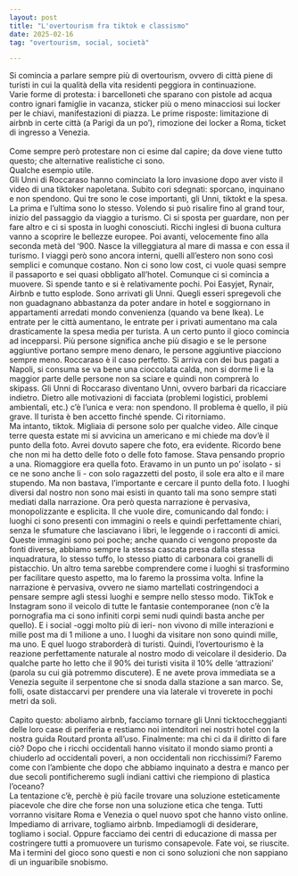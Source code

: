 ```yaml
---
layout: post
title: "L'overtourism fra tiktok e classismo"
date: 2025-02-16
tag: "overtourism, social, società"

---
```


Si comincia a parlare sempre più di overtourism, ovvero di città piene di turisti in cui la qualità della vita residenti peggiora in continuazione. <br>
Varie forme di protesta: i barcelloneti che sparano con pistole ad acqua contro ignari famiglie in vacanza, sticker più o meno minacciosi sui locker per le chiavi, manifestazioni di piazza. Le prime risposte: limitazione di airbnb in certe città (a Parigi da un po’), rimozione dei locker a Roma, ticket di ingresso a Venezia. <br>
<br>
Come sempre però protestare non ci esime dal capire; da dove viene tutto questo; che alternative realistiche ci sono. <br>
Qualche esempio utile.<br>
Gli Unni di Roccaraso hanno cominciato la loro invasione dopo aver visto il video di una tiktoker napoletana. Subito cori sdegnati: sporcano, inquinano e non spendono. Qui tre sono le cose importanti, gli Unni, tiktokt e la spesa.<br>
La prima e l’ultima sono lo stesso. Volendo si può risalire fino al grand tour, inizio del passaggio da viaggio a turismo. Ci si sposta per guardare, non per fare altro e ci si sposta in luoghi conosciuti. Ricchi inglesi di buona cultura vanno a scoprire le bellezze europee. Poi avanti, velocemente fino alla seconda metà del ‘900. Nasce la villeggiatura al mare di massa e con essa il turismo. I viaggi però sono ancora interni, quelli all’estero non sono così semplici e comunque costano. Non ci sono low cost, ci vuole quasi sempre il passaporto e sei quasi obbligato all’hotel. Comunque ci si comincia a muovere. Si spende tanto e si è relativamente pochi. Poi Easyjet, Rynair, Airbnb e tutto esplode. Sono arrivati gli Unni. Quegli esseri spregevoli che non guadagnano abbastanza da poter andare in hotel e soggiornano in appartamenti arredati mondo convenienza (quando va bene Ikea). Le entrate per le città aumentano, le entrate per i privati aumentano ma cala drasticamente la spesa media per turista. A un certo punto il gioco comincia ad incepparsi. Più persone significa anche più disagio e se le persone aggiuntive portano sempre meno denaro, le persone aggiuntive piacciono sempre meno. Roccaraso è il caso perfetto. Si arriva con dei bus pagati a Napoli, si consuma se va bene una cioccolata calda, non si dorme li e la maggior parte delle persone non sa sciare e quindi non comprerà lo skipass. Gli Unni di Roccaraso diventano Unni, ovvero barbari da ricacciare indietro. Dietro alle motivazioni di facciata (problemi logistici, problemi ambientali, etc.) c’è l’unica e vera: non spendono. Il problema è quello, il più grave. Il turista è ben accetto finché spende. Ci ritorniamo. <br>
Ma intanto, tiktok. Migliaia di persone solo per qualche video. Alle cinque terre questa estate mi si avvicina un americano e mi chiede ma dov’è il punto della foto. Avrei dovuto sapere che foto, era evidente. Ricordo bene che non mi ha detto delle foto o delle foto famose. Stava pensando proprio a una. Riomaggiore era quella foto. Eravamo in un punto un po’ isolato - si ce ne sono anche li - con solo ragazzetti del posto, il sole era alto e il mare stupendo. Ma non bastava, l’importante e cercare il punto della foto. I luoghi diversi dal nostro non sono mai esisti in quanto tali ma sono sempre stati mediati dalla narrazione. Ora però questa narrazione è pervasiva, monopolizzante e esplicita. Il che vuole dire, comunicando dal fondo: i luoghi ci sono presenti con immagini o reels e quindi perfettamente chiari, senza le sfumature che lasciavano i libri, le leggende o i racconti di amici. Queste immagini sono poi poche; anche quando ci vengono proposte da fonti diverse, abbiamo sempre la stessa cascata presa dalla stessa inquadratura, lo stesso tuffo, lo stesso piatto di carbonara coi granelli di pistacchio. Un altro tema sarebbe comprendere come i luoghi si trasformino per facilitare questo aspetto, ma lo faremo la prossima volta. Infine la narrazione è pervasiva, ovvero ne siamo martellati costringendoci a pensare sempre agli stessi luoghi e sempre nello stesso modo. TikTok e Instagram sono il veicolo di tutte le fantasie contemporanee (non c’è la pornografia ma ci sono infiniti corpi semi nudi quindi basta anche per quello). E i social -oggi molto più di ieri- non vivono di mille interazioni e mille post ma di 1 milione a uno. I luoghi da visitare non sono quindi mille, ma uno. E quel luogo straborderà di turisti. Quindi, l’overtourismo è la reazione perfettamente naturale al nostro modo di veicolare il desiderio. Da qualche parte ho letto che il 90% dei turisti visita il 10% delle ‘attrazioni’ (parola su cui già potremmo discutere). E ne avete prova immediata se a Venezia seguite il serpentone che si snoda dalla stazione a san marco. Se, folli, osate distaccarvi per prendere una via laterale vi troverete in pochi metri da soli. <br>
<br>
Capito questo: aboliamo airbnb, facciamo tornare gli Unni ticktoccheggianti delle loro case di periferia e restiamo noi intenditori nei nostri hotel con la nostra guida Routard pronta all’uso. Finalmente: ma chi ci da il diritto di fare ciò? Dopo che i ricchi occidentali hanno visitato il mondo siamo pronti a chiuderlo ad occidentali poveri, a non occidentali non ricchissimi? Faremo come con l’ambiente che dopo che abbiamo inquinato a destra e manco per due secoli pontificheremo sugli indiani cattivi che riempiono di plastica l’oceano?<br>
La tentazione c’è, perchè è più facile trovare una soluzione esteticamente piacevole che dire che forse non una soluzione etica che tenga. Tutti vorranno visitare Roma e Venezia o quel nuovo spot che hanno visto online. Impediamo di arrivare, togliamo airbnb. Impediamogli di desiderare, togliamo i social. Oppure facciamo dei centri di educazione di massa per costringere tutti a promuovere un turismo consapevole. Fate voi, se riuscite. Ma i termini del gioco sono questi e non ci sono soluzioni che non sappiano di un inguaribile snobismo.